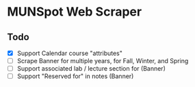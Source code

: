 # MUNSpot Web Scraper

## Todo

- [x] Support Calendar course "attributes"
- [ ] Scrape Banner for multiple years, for Fall, Winter, and Spring
- [ ] Support associated lab / lecture section for (Banner)
- [ ] Support "Reserved for" in notes (Banner)
